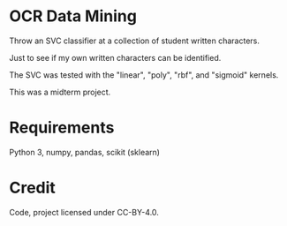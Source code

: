 # OCR Data Mining
Throw an SVC classifier at a collection of student written characters.

Just to see if my own written characters can be identified.

The SVC was tested with the "linear", "poly", "rbf", and "sigmoid" kernels.

This was a midterm project.

# Requirements

Python 3, numpy, pandas, scikit (sklearn)

# Credit

Code, project licensed under CC-BY-4.0.